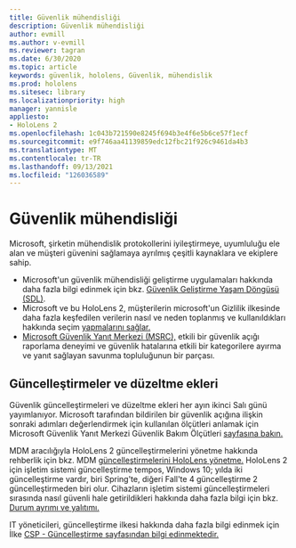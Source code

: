 ```yaml
---
title: Güvenlik mühendisliği
description: Güvenlik mühendisliği
author: evmill
ms.author: v-evmill
ms.reviewer: tagran
ms.date: 6/30/2020
ms.topic: article
keywords: güvenlik, hololens, Güvenlik, mühendislik
ms.prod: hololens
ms.sitesec: library
ms.localizationpriority: high
manager: yannisle
appliesto:
- HoloLens 2
ms.openlocfilehash: 1c043b721590e8245f694b3e4f6e5b6ce57f1ecf
ms.sourcegitcommit: e9f746aa41139859edc12fbc21f926c9461da4b3
ms.translationtype: MT
ms.contentlocale: tr-TR
ms.lasthandoff: 09/13/2021
ms.locfileid: "126036589"
---
```

# <a name="security-engineering"></a>Güvenlik mühendisliği

Microsoft, şirketin mühendislik protokollerini iyileştirmeye, uyumluluğu ele alan ve müşteri güvenini sağlamaya ayrılmış çeşitli kaynaklara ve ekiplere sahip. 

  * Microsoft'un güvenlik mühendisliği geliştirme uygulamaları hakkında daha fazla bilgi edinmek için bkz. [Güvenlik Geliştirme Yaşam Döngüsü (SDL)](https://www.microsoft.com/securityengineering/sdl).
  * Microsoft ve bu HoloLens 2, müşterilerin microsoft'un Gizlilik ilkesinde daha fazla keşfedilen verilerin nasıl ve neden toplanmış ve kullanıldıkları hakkında seçim [yapmalarını sağlar.](https://privacy.microsoft.com/) 
  * [Microsoft Güvenlik Yanıt Merkezi (MSRC),](https://www.microsoft.com/msrc) etkili bir güvenlik açığı raporlama deneyimi ve güvenlik hatalarına etkili bir kategorilere ayırma ve yanıt sağlayan savunma topluluğunun bir parçası. 

## <a name="updates-and-patches"></a>Güncelleştirmeler ve düzeltme ekleri

Güvenlik güncelleştirmeleri ve düzeltme ekleri her ayın ikinci Salı günü yayımlanıyor. Microsoft tarafından bildirilen bir güvenlik açığına ilişkin sonraki adımları değerlendirmek için kullanılan ölçütleri anlamak için Microsoft Güvenlik Yanıt Merkezi Güvenlik Bakım Ölçütleri [sayfasına bakın.](https://www.microsoft.com/msrc/windows-security-servicing-criteria) 

MDM aracılığıyla HoloLens 2 güncelleştirmelerini yönetme hakkında rehberlik için bkz. MDM [güncelleştirmelerini HoloLens yönetme.](hololens-updates.md) HoloLens 2 için işletim sistemi güncelleştirme tempos, Windows 10; yılda iki güncelleştirme vardır, biri Spring'te, diğeri Fall'te 4 güncelleştirme 2 güncelleştirmeden biri olur. Cihazların işletim sistemi güncelleştirmeleri sırasında nasıl güvenli hale getirildikleri hakkında daha fazla bilgi için bkz. [Durum ayrımı ve yalıtımı.](security-state-separation-isolation.md) 

IT yöneticileri, güncelleştirme ilkesi hakkında daha fazla bilgi edinmek için İlke [CSP - Güncelleştirme sayfasından bilgi edinmektedir.](/windows/client-management/mdm/policy-csp-update) 
